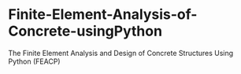 # Finite-Element-Analysis-of-Concrete-usingPython

The Finite Element Analysis and Design of Concrete Structures Using Python (FEACP)
